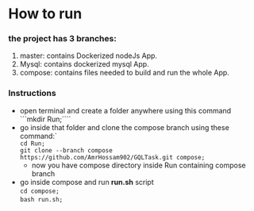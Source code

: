 # How to run 

### the project has 3 branches:
1. master: contains Dockerized nodeJs App.
2. Mysql: contains dockerized mysql App.
3. compose: contains files needed to build and run the whole App.


### Instructions
- open terminal and create a folder anywhere using this command<br>
    ```mkdir Run;````<br>
- go inside that folder and clone the compose branch using these command:`<br>
    ```cd Run;```<br>
    ```git clone --branch compose https://github.com/AmrHossam902/GQLTask.git compose;```
    - now you have compose directory inside Run containing compose branch
- go inside compose and run **run.sh** script<br>
```cd compose;```<br>
```bash run.sh;```
